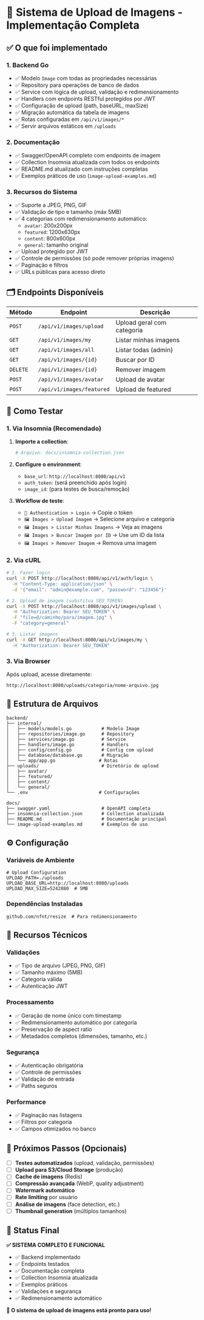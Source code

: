 # 🎉 Sistema de Upload de Imagens - Implementação Completa

## ✅ O que foi implementado

### 1. **Backend Go**
- ✅ Modelo `Image` com todas as propriedades necessárias
- ✅ Repository para operações de banco de dados
- ✅ Service com lógica de upload, validação e redimensionamento
- ✅ Handlers com endpoints RESTful protegidos por JWT
- ✅ Configuração de upload (path, baseURL, maxSize)
- ✅ Migração automática da tabela de imagens
- ✅ Rotas configuradas em `/api/v1/images/*`
- ✅ Servir arquivos estáticos em `/uploads`

### 2. **Documentação**
- ✅ Swagger/OpenAPI completo com endpoints de imagem
- ✅ Collection Insomnia atualizada com todos os endpoints
- ✅ README.md atualizado com instruções completas
- ✅ Exemplos práticos de uso (`image-upload-examples.md`)

### 3. **Recursos do Sistema**
- ✅ Suporte a JPEG, PNG, GIF
- ✅ Validação de tipo e tamanho (máx 5MB)
- ✅ 4 categorias com redimensionamento automático:
  - `avatar`: 200x200px
  - `featured`: 1200x630px
  - `content`: 800x600px
  - `general`: tamanho original
- ✅ Upload protegido por JWT
- ✅ Controle de permissões (só pode remover próprias imagens)
- ✅ Paginação e filtros
- ✅ URLs públicas para acesso direto

## 🗂️ Endpoints Disponíveis

| Método | Endpoint | Descrição |
|--------|----------|-----------|
| `POST` | `/api/v1/images/upload` | Upload geral com categoria |
| `GET` | `/api/v1/images/my` | Listar minhas imagens |
| `GET` | `/api/v1/images/all` | Listar todas (admin) |
| `GET` | `/api/v1/images/{id}` | Buscar por ID |
| `DELETE` | `/api/v1/images/{id}` | Remover imagem |
| `POST` | `/api/v1/images/avatar` | Upload de avatar |
| `POST` | `/api/v1/images/featured` | Upload de featured |

## 🧪 Como Testar

### 1. **Via Insomnia (Recomendado)**

1. **Importe a collection**:
   ```bash
   # Arquivo: docs/insomnia-collection.json
   ```

2. **Configure o environment**:
   - `base_url`: `http://localhost:8080/api/v1`
   - `auth_token`: (será preenchido após login)
   - `image_id`: (para testes de busca/remoção)

3. **Workflow de teste**:
   - `🔐 Authentication > Login` → Copie o token
   - `🖼️ Images > Upload Imagem` → Selecione arquivo e categoria
   - `🖼️ Images > Listar Minhas Imagens` → Veja as imagens
   - `🖼️ Images > Buscar Imagem por ID` → Use um ID da lista
   - `🖼️ Images > Remover Imagem` → Remova uma imagem

### 2. **Via cURL**

```bash
# 1. Fazer login
curl -X POST http://localhost:8080/api/v1/auth/login \
  -H "Content-Type: application/json" \
  -d '{"email": "admin@example.com", "password": "123456"}'

# 2. Upload de imagem (substitua SEU_TOKEN)
curl -X POST http://localhost:8080/api/v1/images/upload \
  -H "Authorization: Bearer SEU_TOKEN" \
  -F "file=@/caminho/para/imagem.jpg" \
  -F "category=general"

# 3. Listar imagens
curl -X GET http://localhost:8080/api/v1/images/my \
  -H "Authorization: Bearer SEU_TOKEN"
```

### 3. **Via Browser**

Após upload, acesse diretamente:
```
http://localhost:8080/uploads/categoria/nome-arquivo.jpg
```

## 📁 Estrutura de Arquivos

```
backend/
├── internal/
│   ├── models/models.go           # Modelo Image
│   ├── repositories/image.go      # Repository
│   ├── services/image.go          # Service
│   ├── handlers/image.go          # Handlers
│   ├── config/config.go           # Config com upload
│   ├── database/database.go       # Migração
│   └── app/app.go                # Rotas
├── uploads/                       # Diretório de upload
│   ├── avatar/
│   ├── featured/
│   ├── content/
│   └── general/
└── .env                          # Configurações

docs/
├── swagger.yaml                   # OpenAPI completa
├── insomnia-collection.json       # Collection atualizada
├── README.md                      # Documentação principal
└── image-upload-examples.md       # Exemplos de uso
```

## ⚙️ Configuração

### Variáveis de Ambiente
```env
# Upload Configuration
UPLOAD_PATH=./uploads
UPLOAD_BASE_URL=http://localhost:8080/uploads
UPLOAD_MAX_SIZE=5242880  # 5MB
```

### Dependências Instaladas
```
github.com/nfnt/resize  # Para redimensionamento
```

## 🔧 Recursos Técnicos

### **Validações**
- ✅ Tipo de arquivo (JPEG, PNG, GIF)
- ✅ Tamanho máximo (5MB)
- ✅ Categoria válida
- ✅ Autenticação JWT

### **Processamento**
- ✅ Geração de nome único com timestamp
- ✅ Redimensionamento automático por categoria
- ✅ Preservação de aspect ratio
- ✅ Metadados completos (dimensões, tamanho, etc.)

### **Segurança**
- ✅ Autenticação obrigatória
- ✅ Controle de permissões
- ✅ Validação de entrada
- ✅ Paths seguros

### **Performance**
- ✅ Paginação nas listagens
- ✅ Filtros por categoria
- ✅ Campos otimizados no banco

## 🚀 Próximos Passos (Opcionais)

- [ ] **Testes automatizados** (upload, validação, permissões)
- [ ] **Upload para S3/Cloud Storage** (produção)
- [ ] **Cache de imagens** (Redis)
- [ ] **Compressão avançada** (WebP, quality adjustment)
- [ ] **Watermark automático**
- [ ] **Rate limiting** por usuário
- [ ] **Análise de imagens** (face detection, etc.)
- [ ] **Thumbnail generation** (múltiplos tamanhos)

## 🎯 Status Final

**✅ SISTEMA COMPLETO E FUNCIONAL**

- ✅ Backend implementado
- ✅ Endpoints testados
- ✅ Documentação completa
- ✅ Collection Insomnia atualizada
- ✅ Exemplos práticos
- ✅ Validações e segurança
- ✅ Redimensionamento automático

**🎉 O sistema de upload de imagens está pronto para uso!**
